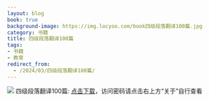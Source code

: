 ```yaml
---
layout: blog
book: true
background-image: https://img.locyoo.com/book四级段落翻译100篇.jpg
category: 书籍
title: 四级段落翻译100篇
tags:
- 书籍
- 教育
redirect_from:
  - /2024/03/四级段落翻译100篇/
---
```

![](https://img.locyoo.com/book四级段落翻译100篇.jpg)
四级段落翻译100篇: <a name = "ref1" href="https://url18.ctfile.com/f/50983618-1380725101-73f8fe?p=3619">点击下载</a>，访问密码请点击右上方“关于”自行查看